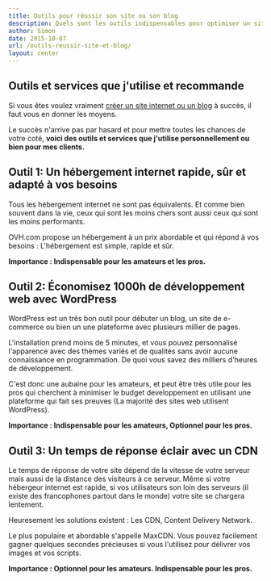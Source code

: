 ```yaml
---
title: Outils pour réussir son site ou son blog
description: Quels sont les outils indispensables pour optimiser un site internet ou un blog et attirer du trafic.
author: Simon
date: 2015-10-07
url: /outils-reussir-site-et-blog/
layout: center
---
```

## Outils et services que j'utilise et recommande
Si vous êtes voulez vraiment [créer un site internet ou un blog](/creer-blog-gratuitement/) à succès, il faut vous en donner les moyens.

Le succès n'arrive pas par hasard et pour mettre toutes les chances de votre coté, **voici des outils et services que j'utilise personnellement ou bien pour mes clients.**


## Outil 1: Un hébergement internet rapide, sûr et adapté à vos besoins



Tous les hébergement internet ne sont pas équivalents. Et comme bien souvent dans la vie, ceux qui sont les moins chers sont aussi ceux qui sont les moins performants.

OVH.com propose un hébergement à un prix abordable et qui répond à vos besoins : L'hébergement est simple, rapide et sûr. 

**Importance : Indispensable pour les amateurs et les pros.**

## Outil 2: Économisez 1000h de développement web avec WordPress

WordPress est un très bon outil pour débuter un blog, un site de e-commerce ou bien un une plateforme avec plusieurs millier de pages.

L'installation prend moins de 5 minutes, et vous pouvez personnalisé l'apparence avec des thèmes variés et de qualités sans avoir aucune connaissance en programmation. De quoi vous savez des milliers d'heures de développement.

C'est donc une aubaine pour les amateurs, et peut être très utile pour les pros qui cherchent à minimiser le budget developpement en utilisant une plateforme qui fait ses preuves (La majorité des sites web utilisent WordPress).

**Importance : Indispensable pour les amateurs, Optionnel pour les pros.**

## Outil 3: Un temps de réponse éclair avec un CDN

Le temps de réponse de votre site dépend de la vitesse de votre serveur mais aussi de la distance des visiteurs à ce serveur.
Même si votre hébergeur internet est rapide, si vos utilisateurs son loin des serveurs (il existe des francophones partout dans le monde) votre site se chargera lentement.

Heuresement les solutions existent : Les CDN, Content Delivery Network.

Le plus populaire et abordable s'appelle MaxCDN. Vous pouvez facilement gagner quelques secondes précieuses si vous l'utilisez pour délivrer vos images et vos scripts.

**Importance : Optionnel pour les amateurs. Indispensable pour les pros.**

